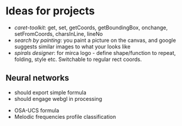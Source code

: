# Ideas for projects

* _caret-toolkit_: get, set, getCoords, getBoundingBox, onchange, setFromCoords, charsInLine, lineNo
* _search by painting_: you paint a picture on the canvas, and google suggests similar images to what your looks like
* _spirals designer_: for mirca logo - define shape/function to repeat, folding, style etc. Switchable to regular rect coords.

## Neural networks

- should export simple formula
- should engage webgl in processing

* OSA-UCS formula
* Melodic frequencies profile classification
